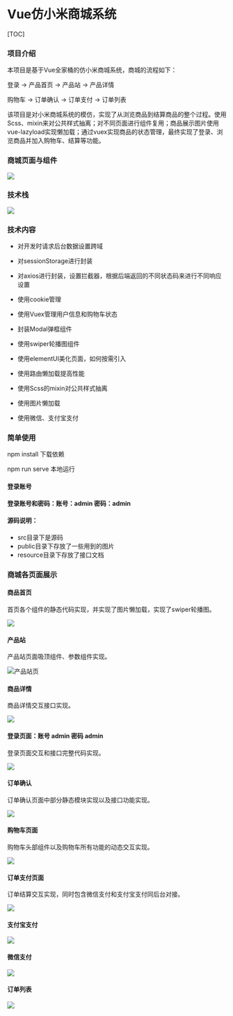 # Vue仿小米商城系统

[TOC]



### 项目介绍

本项目是基于Vue全家桶的仿小米商城系统，商城的流程如下：

登录 -> 产品首页 -> 产品站 -> 产品详情

购物车 -> 订单确认 -> 订单支付 -> 订单列表

 该项目是对小米商城系统的模仿，实现了从浏览商品到结算商品的整个过程。使用Scss、mixin来对公共样式抽离；对不同页面进行组件复用；商品展示图片使用vue-lazyload实现懒加载；通过vuex实现商品的状态管理，最终实现了登录、浏览商品并加入购物车、结算等功能。



### 商城页面与组件

![](https://cdn.jsdelivr.net/gh/mengqiuleo/images/202206241746396.jpg)



### 技术栈

![](https://cdn.jsdelivr.net/gh/mengqiuleo/images/202206241746397.jpg)




### 技术内容

- 对开发时请求后台数据设置跨域

- 对sessionStorage进行封装
- 对axios进行封装，设置拦截器，根据后端返回的不同状态码来进行不同响应设置
- 使用cookie管理
- 使用Vuex管理用户信息和购物车状态
- 封装Modal弹框组件
- 使用swiper轮播图组件
- 使用elementUI美化页面，如何按需引入
- 使用路由懒加载提高性能
- 使用Scss的mixin对公共样式抽离
- 使用图片懒加载
- 使用微信、支付宝支付



### 简单使用

npm install 下载依赖

npm run serve 本地运行

#### 登录账号

**登录账号和密码：账号：admin  密码：admin**



#### 源码说明：

- src目录下是源码
- public目录下存放了一些用到的图片
- resource目录下存放了接口文档


### 商城各页面展示

#### 商品首页

首页各个组件的静态代码实现，并实现了图片懒加载，实现了swiper轮播图。

![](https://cdn.jsdelivr.net/gh/mengqiuleo/images/202206241746399.jpg)



#### 产品站

产品站页面吸顶组件、参数组件实现。

![]()![产品站页](https://cdn.jsdelivr.net/gh/mengqiuleo/images/202206241746400.jpg)

#### 商品详情

商品详情交互接口实现。

![](https://cdn.jsdelivr.net/gh/mengqiuleo/images/202206241746401.jpg)



#### 登录页面：账号 admin 密码 admin

登录页面交互和接口完整代码实现。

![](https://cdn.jsdelivr.net/gh/mengqiuleo/images/202206241746402.jpg)

#### 订单确认

订单确认页面中部分静态模块实现以及接口功能实现。

![](https://cdn.jsdelivr.net/gh/mengqiuleo/images/202206241746403.jpg)

#### 购物车页面

购物车头部组件以及购物车所有功能的动态交互实现。

![](https://cdn.jsdelivr.net/gh/mengqiuleo/images/202206241746404.jpg)

#### 订单支付页面

订单结算交互实现，同时包含微信支付和支付宝支付同后台对接。

![](https://cdn.jsdelivr.net/gh/mengqiuleo/images/202206241746405.jpg)

#### 支付宝支付

![](https://cdn.jsdelivr.net/gh/mengqiuleo/images/202206241746406.jpg)

#### 微信支付

![](https://cdn.jsdelivr.net/gh/mengqiuleo/images/202206241746407.jpg)

#### 订单列表

![](https://cdn.jsdelivr.net/gh/mengqiuleo/images/202206241746408.jpg)